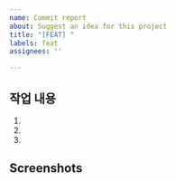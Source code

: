 ```yaml
---
name: Commit report
about: Suggest an idea for this project
title: "[FEAT] "
labels: feat
assignees: ''

---
```


## 작업 내용
1.
2.
3.
## Screenshots
